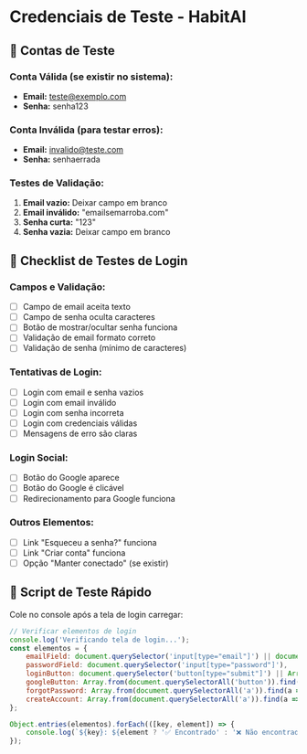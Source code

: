 # Credenciais de Teste - HabitAI

## 🔐 Contas de Teste

### Conta Válida (se existir no sistema):
- **Email:** teste@exemplo.com
- **Senha:** senha123

### Conta Inválida (para testar erros):
- **Email:** invalido@teste.com
- **Senha:** senhaerrada

### Testes de Validação:
1. **Email vazio:** Deixar campo em branco
2. **Email inválido:** "emailsemarroba.com"
3. **Senha curta:** "123"
4. **Senha vazia:** Deixar campo em branco

## 📝 Checklist de Testes de Login

### Campos e Validação:
- [ ] Campo de email aceita texto
- [ ] Campo de senha oculta caracteres
- [ ] Botão de mostrar/ocultar senha funciona
- [ ] Validação de email formato correto
- [ ] Validação de senha (mínimo de caracteres)

### Tentativas de Login:
- [ ] Login com email e senha vazios
- [ ] Login com email inválido
- [ ] Login com senha incorreta
- [ ] Login com credenciais válidas
- [ ] Mensagens de erro são claras

### Login Social:
- [ ] Botão do Google aparece
- [ ] Botão do Google é clicável
- [ ] Redirecionamento para Google funciona

### Outros Elementos:
- [ ] Link "Esqueceu a senha?" funciona
- [ ] Link "Criar conta" funciona
- [ ] Opção "Manter conectado" (se existir)

## 🎯 Script de Teste Rápido

Cole no console após a tela de login carregar:

```javascript
// Verificar elementos de login
console.log('Verificando tela de login...');
const elementos = {
    emailField: document.querySelector('input[type="email"]') || document.querySelector('input[placeholder*="mail"]'),
    passwordField: document.querySelector('input[type="password"]'),
    loginButton: document.querySelector('button[type="submit"]') || Array.from(document.querySelectorAll('button')).find(b => b.textContent.includes('Entrar') || b.textContent.includes('Login')),
    googleButton: Array.from(document.querySelectorAll('button')).find(b => b.textContent.includes('Google')),
    forgotPassword: Array.from(document.querySelectorAll('a')).find(a => a.textContent.includes('Esqueceu') || a.textContent.includes('Forgot')),
    createAccount: Array.from(document.querySelectorAll('a')).find(a => a.textContent.includes('Criar') || a.textContent.includes('Sign up'))
};

Object.entries(elementos).forEach(([key, element]) => {
    console.log(`${key}: ${element ? '✅ Encontrado' : '❌ Não encontrado'}`);
});
```
